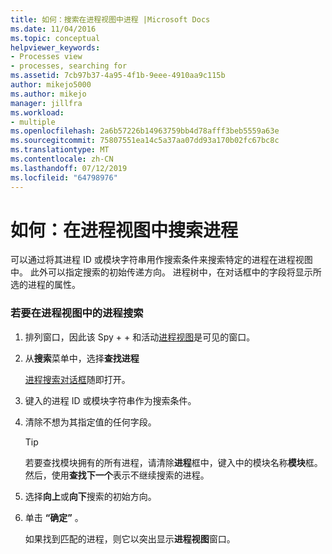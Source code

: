 ```yaml
---
title: 如何：搜索在进程视图中进程 |Microsoft Docs
ms.date: 11/04/2016
ms.topic: conceptual
helpviewer_keywords:
- Processes view
- processes, searching for
ms.assetid: 7cb97b37-4a95-4f1b-9eee-4910aa9c115b
author: mikejo5000
ms.author: mikejo
manager: jillfra
ms.workload:
- multiple
ms.openlocfilehash: 2a6b57226b14963759bb4d78afff3beb5559a63e
ms.sourcegitcommit: 75807551ea14c5a37aa07dd93a170b02fc67bc8c
ms.translationtype: MT
ms.contentlocale: zh-CN
ms.lasthandoff: 07/12/2019
ms.locfileid: "64798976"
---
```

# <a name="how-to-search-for-a-process-in-processes-view"></a>如何：在进程视图中搜索进程
可以通过将其进程 ID 或模块字符串用作搜索条件来搜索特定的进程在进程视图中。 此外可以指定搜索的初始传递方向。 进程树中，在对话框中的字段将显示所选的进程的属性。

### <a name="to-search-for-a-process-in-processes-view"></a>若要在进程视图中的进程搜索

1. 排列窗口，因此该 Spy + + 和活动[进程视图](../debugger/processes-view.md)是可见的窗口。

2. 从**搜索**菜单中，选择**查找进程**

    [进程搜索对话框](../debugger/process-search-dialog-box.md)随即打开。

3. 键入的进程 ID 或模块字符串作为搜索条件。

4. 清除不想为其指定值的任何字段。

   > [!TIP]
   > 若要查找模块拥有的所有进程，请清除**进程**框中，键入中的模块名称**模块**框。 然后，使用**查找下一个**表示不继续搜索的进程。

5. 选择**向上**或**向下**搜索的初始方向。

6. 单击 **“确定”** 。

   如果找到匹配的进程，则它以突出显示**进程视图**窗口。